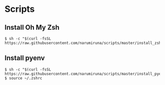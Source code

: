 # Scripts

## Install Oh My Zsh
```shell
$ sh -c "$(curl -fsSL https://raw.githubusercontent.com/narumiruna/scripts/master/install_zsh.sh)"
```

## Install pyenv

```shell
$ sh -c "$(curl -fsSL https://raw.githubusercontent.com/narumiruna/scripts/master/install_pyenv.sh)"
$ source ~/.zshrc
```
